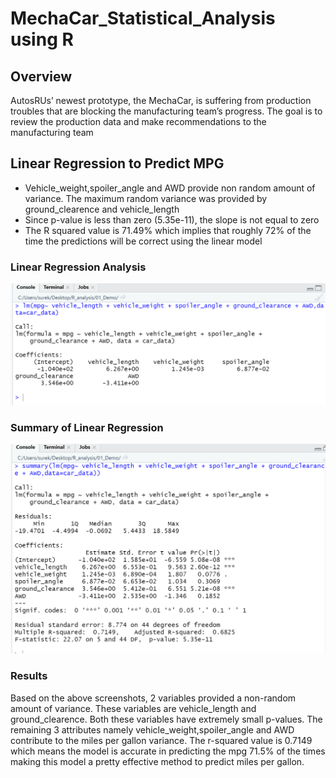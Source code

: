 # MechaCar_Statistical_Analysis using R

## Overview

AutosRUs’ newest prototype, the MechaCar, is suffering from production troubles that are blocking the manufacturing team’s progress. The goal is to review the production data and make recommendations to the manufacturing team

## Linear Regression to Predict MPG

* Vehicle_weight,spoiler_angle and AWD provide non random amount of variance. The maximum random variance was provided by ground_clearence and vehicle_length
* Since p-value is less than zero (5.35e-11), the slope is not equal to zero
* The R squared value is 71.49% which implies that roughly 72% of the time the predictions will be correct using the linear model

### Linear Regression Analysis
![Linear Regression](https://github.com/surchand30/MechaCar_Statistical_Analysis/blob/main/images/Multiple%20Linear%20Regression.PNG)

### Summary of Linear Regression
![Summary](https://github.com/surchand30/MechaCar_Statistical_Analysis/blob/main/images/Summary%20of%20Linear%20Regression.PNG)

### Results

Based on the above screenshots, 2 variables provided a non-random amount of variance. These variables are vehicle_length and ground_clearence. Both these variables have extremely small p-values. The remaining 3 attributes namely vehicle_weight,spoiler_angle and AWD contribute to the miles per gallon variance. The r-squared value is 0.7149 which means the model is accurate in predicting the mpg 71.5% of the times making this model a pretty effective method to predict miles per gallon.
